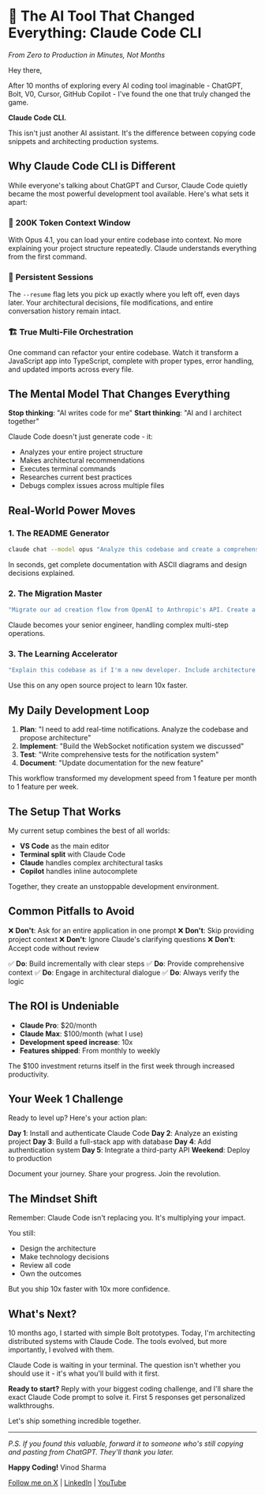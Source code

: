 # 🚀 The AI Tool That Changed Everything: Claude Code CLI

*From Zero to Production in Minutes, Not Months*

Hey there,

After 10 months of exploring every AI coding tool imaginable - ChatGPT, Bolt, V0, Cursor, GitHub Copilot - I've found the one that truly changed the game.

**Claude Code CLI.**

This isn't just another AI assistant. It's the difference between copying code snippets and architecting production systems.

## Why Claude Code CLI is Different

While everyone's talking about ChatGPT and Cursor, Claude Code quietly became the most powerful development tool available. Here's what sets it apart:

### 🧠 **200K Token Context Window**
With Opus 4.1, you can load your entire codebase into context. No more explaining your project structure repeatedly. Claude understands everything from the first command.

### 🔄 **Persistent Sessions**
The `--resume` flag lets you pick up exactly where you left off, even days later. Your architectural decisions, file modifications, and entire conversation history remain intact.

### 🏗️ **True Multi-File Orchestration**
One command can refactor your entire codebase. Watch it transform a JavaScript app into TypeScript, complete with proper types, error handling, and updated imports across every file.

## The Mental Model That Changes Everything

**Stop thinking**: "AI writes code for me"
**Start thinking**: "AI and I architect together"

Claude Code doesn't just generate code - it:
- Analyzes your entire project structure
- Makes architectural recommendations
- Executes terminal commands
- Researches current best practices
- Debugs complex issues across multiple files

## Real-World Power Moves

### 1. **The README Generator**
```bash
claude chat --model opus "Analyze this codebase and create a comprehensive README with architecture diagram"
```
In seconds, get complete documentation with ASCII diagrams and design decisions explained.

### 2. **The Migration Master**
```bash
"Migrate our ad creation flow from OpenAI to Anthropic's API. Create a migration plan, implement it step by step, and verify everything works."
```
Claude becomes your senior engineer, handling complex multi-step operations.

### 3. **The Learning Accelerator**
```bash
"Explain this codebase as if I'm a new developer. Include architecture decisions, design patterns, and potential improvements."
```
Use this on any open source project to learn 10x faster.

## My Daily Development Loop

1. **Plan**: "I need to add real-time notifications. Analyze the codebase and propose architecture"
2. **Implement**: "Build the WebSocket notification system we discussed"
3. **Test**: "Write comprehensive tests for the notification system"
4. **Document**: "Update documentation for the new feature"

This workflow transformed my development speed from 1 feature per month to 1 feature per week.

## The Setup That Works

My current setup combines the best of all worlds:
- **VS Code** as the main editor
- **Terminal split** with Claude Code
- **Claude** handles complex architectural tasks
- **Copilot** handles inline autocomplete

Together, they create an unstoppable development environment.

## Common Pitfalls to Avoid

❌ **Don't**: Ask for an entire application in one prompt
❌ **Don't**: Skip providing project context
❌ **Don't**: Ignore Claude's clarifying questions
❌ **Don't**: Accept code without review

✅ **Do**: Build incrementally with clear steps
✅ **Do**: Provide comprehensive context
✅ **Do**: Engage in architectural dialogue
✅ **Do**: Always verify the logic

## The ROI is Undeniable

- **Claude Pro**: $20/month
- **Claude Max**: $100/month (what I use)
- **Development speed increase**: 10x
- **Features shipped**: From monthly to weekly

The $100 investment returns itself in the first week through increased productivity.

## Your Week 1 Challenge

Ready to level up? Here's your action plan:

**Day 1**: Install and authenticate Claude Code
**Day 2**: Analyze an existing project
**Day 3**: Build a full-stack app with database
**Day 4**: Add authentication system
**Day 5**: Integrate a third-party API
**Weekend**: Deploy to production

Document your journey. Share your progress. Join the revolution.

## The Mindset Shift

Remember: Claude Code isn't replacing you. It's multiplying your impact.

You still:
- Design the architecture
- Make technology decisions
- Review all code
- Own the outcomes

But you ship 10x faster with 10x more confidence.

## What's Next?

10 months ago, I started with simple Bolt prototypes. Today, I'm architecting distributed systems with Claude Code. The tools evolved, but more importantly, I evolved with them.

Claude Code is waiting in your terminal. The question isn't whether you should use it - it's what you'll build with it first.

**Ready to start?** Reply with your biggest coding challenge, and I'll share the exact Claude Code prompt to solve it. First 5 responses get personalized walkthroughs.

Let's ship something incredible together.

---

*P.S. If you found this valuable, forward it to someone who's still copying and pasting from ChatGPT. They'll thank you later.*

**Happy Coding!**
Vinod Sharma

[Follow me on X](https://x.com/VinodSharma10x) | [LinkedIn](https://linkedin.com/in/vinodsharma10x) | [YouTube](https://youtube.com/@vinod.sharma)